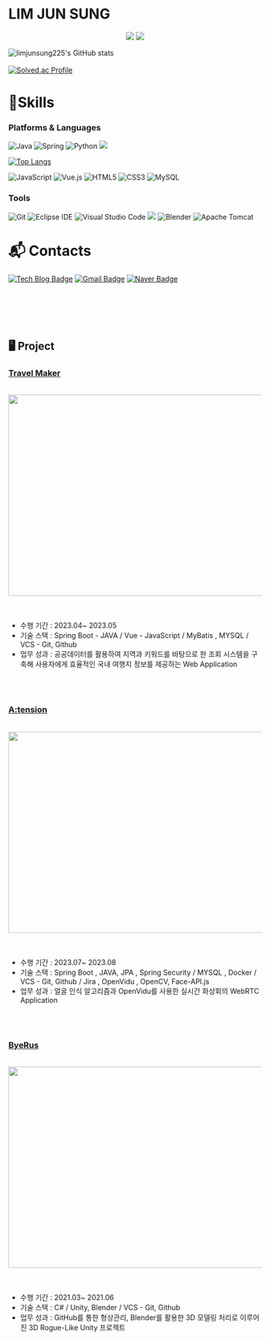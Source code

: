 # LIM JUN SUNG

<p align="center">
<a href="https://hits.seeyoufarm.com"><img src="https://hits.seeyoufarm.com/api/count/incr/badge.svg?url=https://github.com/limjunsung225&count_bg=%23000000&title_bg=%23000000&icon=github.svg&icon_color=%23FFFFFF&title=GitHub&edge_flat=false"/></a>
<a href="https://hits.seeyoufarm.com"><img src="https://hits.seeyoufarm.com/api/count/incr/badge.svg?url=https://velog.io/@jsbryan&count_bg=%2320C997&title_bg=%2320C997&icon=blogger.svg&icon_color=%23FFFFFF&title=Velog&edge_flat=false"/></a>
</p>


![limjunsung225's GitHub stats](https://github-readme-stats.vercel.app/api?username=limjunsung225&show_icons=true&theme=radical)
<br><br>
[![Solved.ac Profile](http://mazassumnida.wtf/api/v2/generate_badge?boj=jsbryan)](https://solved.ac/jsbryan/)
# 💪Skills
### Platforms & Languages
![Java](https://img.shields.io/badge/Java-007396.svg?&style=for-the-badge&logo=Java&logoColor=white)
![Spring](https://img.shields.io/badge/spring-%236DB33F.svg?style=for-the-badge&logo=spring&logoColor=white)
![Python](https://img.shields.io/badge/Python-3776AB.svg?&style=for-the-badge&logo=Python&logoColor=white)
<img src="https://img.shields.io/badge/c%23-%23239120.svg?style=for-the-badge&logo=c-sharp&logoColor=white"/>
<br>

[![Top Langs](https://github-readme-stats.vercel.app/api/top-langs/?username=limjunsung225)](https://github.com/limjunsung225/limjunsung225)
</p>

![JavaScript](https://img.shields.io/badge/JavaScript-F7DF1E.svg?&style=for-the-badge&logo=JavaScript&logoColor=white)
![Vue.js](https://img.shields.io/badge/vuejs-%2335495e.svg?style=for-the-badge&logo=vuedotjs&logoColor=%234FC08D)
![HTML5](https://img.shields.io/badge/HTML5-E34F26.svg?&style=for-the-badge&logo=HTML5&logoColor=white)
![CSS3](https://img.shields.io/badge/CSS3-1572B6.svg?&style=for-the-badge&logo=CSS3&logoColor=white)
![MySQL](https://img.shields.io/badge/MySQL-4479A1.svg?&style=for-the-badge&logo=MySQL&logoColor=white)

### Tools
![Git](https://img.shields.io/badge/Git-F05032.svg?&style=for-the-badge&logo=Git&logoColor=white)
![Eclipse IDE](https://img.shields.io/badge/Eclipse%20IDE-2C2255.svg?&style=for-the-badge&logo=Eclipse%20IDE&logoColor=white)
![Visual Studio Code](https://img.shields.io/badge/Visual%20Studio%20Code-007ACC.svg?&style=for-the-badge&logo=Visual%20Studio%20Code&logoColor=white)
<img src="https://img.shields.io/badge/unity-%23000000.svg?style=for-the-badge&logo=unity&logoColor=white"/>
![Blender](https://img.shields.io/badge/blender-%23F5792A.svg?style=for-the-badge&logo=blender&logoColor=white)
![Apache Tomcat](https://img.shields.io/badge/apache%20tomcat-%23F8DC75.svg?style=for-the-badge&logo=apache-tomcat&logoColor=black)

 
# :mailbox_with_mail: Contacts
[![Tech Blog Badge](http://img.shields.io/badge/-Tech%20blog-black?style=flat-square&logo=github&link=https://velog.io/@jsbryan)](https://velog.io/@jsbryan)
[![Gmail Badge](https://img.shields.io/badge/Gmail-d14836?style=flat-square&logo=Gmail&logoColor=white&link=mailto:limjs4476@gmail.com)](mailto:limjs4476@gmail.com)
[![Naver Badge](https://img.shields.io/badge/Naver-03C75A?style=flat-square&logo=Naver&logoColor=white&link=mailto:jsbryan@naver.com)](mailto:jsbryan@naver.com)

<br><br><br><br> 

## 🖥️ Project

### [Travel Maker](https://github.com/limjunsung225/PublicAPIProject)
<br>
<img src="https://github.com/limjunsung225/PublicAPIProject/assets/55376155/8bfba867-2021-4e6f-b126-eb17d397fe16.png" width="600" height="400"/>
<br><br><br>

- 수행 기간 : 2023.04~ 2023.05
- 기술 스택 : Spring Boot - JAVA / Vue - JavaScript / MyBatis , MYSQL / VCS - Git, Github
- 업무 성과 : 공공데이터를 활용하여 지역과 키워드를 바탕으로 한 조회 시스템을 구축해 사용자에게 효율적인 국내 여행지 정보를 제공하는 Web Application


<br>
<br>

### [A:tension](https://github.com/limjunsung225/OpenViduProject)
<br>
<img src="https://github.com/A-tension/Frontend/assets/55376155/a9af6746-7c95-4010-8104-b4682b829a67.png" width="600" height="400"/>
<br><br><br>

- 수행 기간 : 2023.07~ 2023.08
- 기술 스택 : Spring Boot , JAVA, JPA , Spring Security / MYSQL , Docker / VCS - Git, Github / Jira , OpenVidu , OpenCV, Face-API.js
- 업무 성과 : 얼굴 인식 알고리즘과 OpenVidu를 사용한 실시간 화상회의 WebRTC Application 


<br>
<br>

### [ByeRus](https://github.com/limjunsung225/CapStone_Roguelike)
<br>
<img src="https://github.com/limjunsung225/PublicAPIProject/assets/55376155/578b7b46-444b-4cad-a1dd-8b7853d1c5e4.png" width="600" height="400"/>
<br><br><br>

- 수행 기간 : 2021.03~ 2021.06
- 기술 스택 : C# / Unity, Blender / VCS - Git, Github
- 업무 성과 : GitHub를 통한 형상관리, Blender를 활용한 3D 모델링 처리로 이루어진 3D Rogue-Like Unity 프로젝트


<br>
<br>



